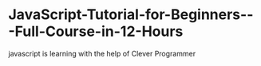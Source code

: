 # JavaScript-Tutorial-for-Beginners---Full-Course-in-12-Hours
javascript is learning with the help of  Clever Programmer 

